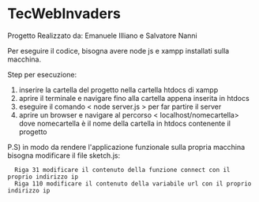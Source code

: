# TecWebInvaders



Progetto Realizzato da:
Emanuele Illiano e Salvatore Nanni



Per eseguire il codice, bisogna avere node js e xampp installati sulla macchina.

Step per esecuzione: 

1) inserire la cartella del progetto nella cartella htdocs di xampp
2) aprire il terminale e navigare fino alla cartella appena inserita in htdocs
3) eseguire il comando  < node server.js > per far partire il server 
4) aprire un browser e navigare al percorso  < localhost/nomecartella> dove nomecartella è il nome della cartella in htdocs contenente il progetto

P.S) in modo da rendere l'applicazione funzionale sulla propria macchina bisogna modificare il file sketch.js: 

      Riga 31 modificare il contenuto della funzione connect con il proprio indirizzo ip
      Riga 110 modificare il contenuto della variabile url con il proprio indirizzo ip 
      

